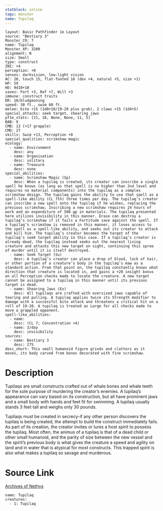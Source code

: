 ```yaml
---
statblock: inline
tags: monster
name: Tupilaq
---
```

```statblock
layout: Basic Pathfinder 1e Layout
source: "Bestiary 3"
Monster_CR: 7
name: Tupilaq
Monster_XP: 3200
alignment: N
size: Small
type: construct
INI: +4
perception: +0
senses: darkvision, low-light vision
AC: 20, touch 15, flat-footed 16 (dex +4, natural +5, size +1)
HP: 59
HD: 9d10+10
saves: Fort +3, Ref +7, Will +3
immune: construct traits
DR: 10/bludgeoning
speed: 30 ft., swim 60 ft.
melee: bite +15 (1d8+10/19-20 plus grab), 2 claws +15 (1d4+5)
special_attacks: seek target, shearing jaws
pf1e_stats: [21, 18, None, None, 11, 5]
BAB: 9
CMB: 13 (+17 grapple)
CMD: 27
skills: Swim +13, Perception +0
special_qualities: scrimshaw magic
ecology:
  - name: Environment
    desc: any
  - name: Organisation
    desc: solitary
  - name: Treasure
    desc: none
special_abilities:
  - name: Scrimshaw Magic (Sp)
    desc: When a tupilaq is created, its creator can inscribe a single spell he knows (as long as that spell is no higher than 2nd level and requires no material components) into the tupilaq as a complex scrimshaw design. The tupilaq gains the ability to use that spell as a spell-like ability (CL 7th) three times per day. The tupilaq’s creator can inscribe a new spell onto the tupilaq if he wishes, replacing the previous scrimshaw. Inscribing a new scrimshaw requires 24 hours of work and an expenditure of 500 gp in materials. The tupilaq presented here utilizes invisibility in this manner. Erase can destroy a tupilaq’s scrimshaw if it fails a Fortitude save against the spell. If a tupilaq’s scrimshaw is removed in this manner, it loses access to the spell as a spell-like ability, and seeks out its creator to attack and kill him. The tupilaq’s creator becomes the target of the tupilaq’s seek target ability in this case. If a tupilaq’s creator is already dead, the tupilaq instead seeks out the nearest living creature and attacks this new target on sight, continuing this spree of murder until it is itself destroyed.
  - name: Seek Target (Su)
    desc: A tupilaq’s creator can place a drop of blood, lock of hair, or other portion of a creature’s body in the tupilaq’s maw as a standard action. From that point on, the tupilaq constantly knows what direction that creature is located in, and gains a +20 insight bonus on all Perception checks made to locate the creature. A new target cannot be assigned to a tupilaq in this manner until its previous target is dead.
  - name: Shearing Jaws (Ex)
    desc: All tupilaqs are crafted with oversized jaws capable of tearing and pulling. A tupilaq applies twice its Strength modifier to damage with a successful bite attack and threatens a critical hit on a roll of 19-20. A tupilaq is treated as Large for all checks made to move a grappled opponent.
spell-like_abilities:
  - name:
    desc: (CL 7; Concentration +4)
  - name: 3/day
    desc: invisibility
sources:
  - name: Bestiary 3
    desc: 275
desc_short: This small humanoid figure grinds and clatters as it moves, its body carved from bones decorated with fine scrimshaw.
```
# Description
Tupilaqs are small constructs crafted out of whale bones and whale teeth for the sole purpose of murdering the creator’s enemies. A tupilaq’s appearance can vary based on its construction, but all have prominent jaws and a small body with hands and feet fit for swimming. A tupilaq usually stands 3 feet tall and weighs only 30 pounds.

Tupilaqs must be created in secrecy-if any other person discovers the tupilaq is being created, the attempt to build the construct immediately fails. As part of its creation, the creator invites or lures a host spirit to possess the tupilaq. Most often, the animus of a tupilaq is that of a dead child or other small humanoid, and the parity of size between the new vessel and the spirit’s previous body is what gives the creature a speed and agility on land and in water that is atypical for most constructs. This trapped spirit is also what makes a tupilaq so savage and murderous.
# Source Link
[Archives of Nethys](https://aonprd.com/MonsterDisplay.aspx?ItemName=Tupilaq)
```encounter-table
name: Tupilaq
creatures:
  - 1: Tupilaq
```
